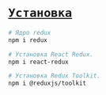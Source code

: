# [`Установка`](../index.md)

```bash
# Ядро redux
npm i redux

# Установка React Redux.
npm i react-redux

# Установка Redux Toolkit.
npm i @reduxjs/toolkit
```
